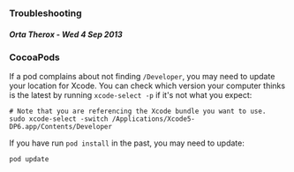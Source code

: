 ### Troubleshooting
##### Orta Therox - Wed 4 Sep 2013

### CocoaPods
If a pod complains about not finding `/Developer`, you may need to update your location for Xcode. You can check which version your computer thinks is the latest by running `xcode-select -p` if it's not what you expect:

```
# Note that you are referencing the Xcode bundle you want to use.
sudo xcode-select -switch /Applications/Xcode5-DP6.app/Contents/Developer
```

If you have run `pod install` in the past, you may need to update:
```
pod update
```
